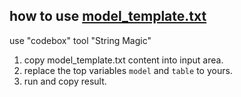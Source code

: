## how to use [model_template.txt](model_template.txt)

use "codebox" tool  "String Magic"

1. copy model_template.txt content into input area.
2. replace the top variables `model` and `table` to yours.
3. run and copy result.